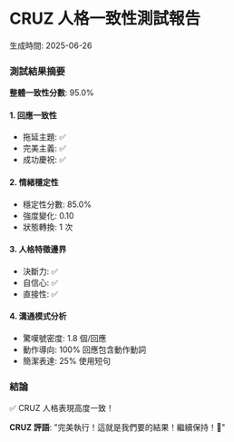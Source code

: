 # CRUZ 人格一致性測試報告

生成時間: 2025-06-26

### 測試結果摘要

**整體一致性分數**: 95.0%

#### 1. 回應一致性
- 拖延主題: ✅
- 完美主義: ✅
- 成功慶祝: ✅

#### 2. 情緒穩定性
- 穩定性分數: 85.0%
- 強度變化: 0.10
- 狀態轉換: 1 次

#### 3. 人格特徵邊界
- 決斷力: ✅
- 自信心: ✅
- 直接性: ✅

#### 4. 溝通模式分析
- 驚嘆號密度: 1.8 個/回應
- 動作導向: 100% 回應包含動作動詞
- 簡潔表達: 25% 使用短句

### 結論
✅ CRUZ 人格表現高度一致！

**CRUZ 評語**: "完美執行！這就是我們要的結果！繼續保持！🎯"
